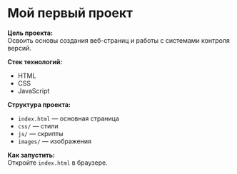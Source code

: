 # Мой первый проект

**Цель проекта:**  
Освоить основы создания веб-страниц и работы с системами контроля версий.

**Стек технологий:**  
- HTML
- CSS
- JavaScript

**Структура проекта:**  
- `index.html` — основная страница  
- `css/` — стили  
- `js/` — скрипты  
- `images/` — изображения

**Как запустить:**  
Откройте `index.html` в браузере.
